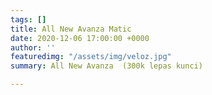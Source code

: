 ```yaml
---
tags: []
title: All New Avanza Matic
date: 2020-12-06 17:00:00 +0000
author: ''
featuredimg: "/assets/img/veloz.jpg"
summary: All New Avanza  (300k lepas kunci)

---
```

